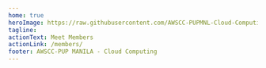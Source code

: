 ```yaml
---
home: true
heroImage: https://raw.githubusercontent.com/AWSCC-PUPMNL-Cloud-Computing/assets/main/Portfolio-Site/DCC-LOGO-Portfolio.png
tagline: 
actionText: Meet Members
actionLink: /members/
footer: AWSCC-PUP MANILA - Cloud Computing
---
```

